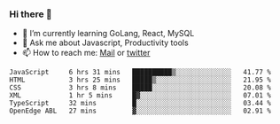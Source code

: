 ### Hi there 👋

- 🌱 I’m currently learning GoLang, React, MySQL
- 💬 Ask me about Javascript, Productivity tools 
- 📫 How to reach me: [Mail](mailto:kvaishak47@gmail.com) or [twitter](https://twitter.com/kvaish4k)

<!--START_SECTION:waka-->

```text
JavaScript     6 hrs 31 mins   ██████████▒░░░░░░░░░░░░░░   41.77 %
HTML           3 hrs 25 mins   █████▒░░░░░░░░░░░░░░░░░░░   21.95 %
CSS            3 hrs 8 mins    █████░░░░░░░░░░░░░░░░░░░░   20.08 %
XML            1 hr 5 mins     █▓░░░░░░░░░░░░░░░░░░░░░░░   07.01 %
TypeScript     32 mins         █░░░░░░░░░░░░░░░░░░░░░░░░   03.44 %
OpenEdge ABL   27 mins         ▓░░░░░░░░░░░░░░░░░░░░░░░░   02.91 %
```

<!--END_SECTION:waka-->
